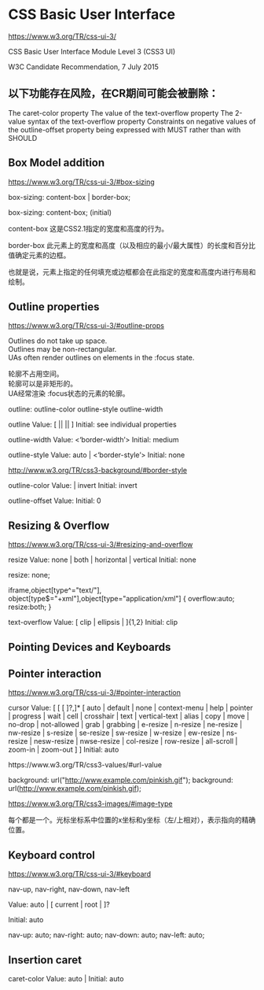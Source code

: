 # CSS Basic User Interface  


https://www.w3.org/TR/css-ui-3/  



CSS Basic User Interface Module Level 3 (CSS3 UI)

W3C Candidate Recommendation, 7 July 2015







## 以下功能存在风险，在CR期间可能会被删除：  


The caret-color property
The <string> value of the text-overflow property
The 2-value syntax of the text-overflow property
Constraints on negative values of the outline-offset property being expressed with MUST rather than with SHOULD




##  Box Model addition  

https://www.w3.org/TR/css-ui-3/#box-sizing  



box-sizing: content-box | border-box;

box-sizing: content-box; (initial)



content-box 这是CSS2.1指定的宽度和高度的行为。

border-box 此元素上的宽度和高度（以及相应的最小/最大属性）的长度和百分比值确定元素的边框。

也就是说，元素上指定的任何填充或边框都会在此指定的宽度和高度内进行布局和绘制。



## Outline properties  

https://www.w3.org/TR/css-ui-3/#outline-props  



Outlines do not take up space.  
Outlines may be non-rectangular.  
UAs often render outlines on elements in the :focus state.


轮廓不占用空间。  
轮廓可以是非矩形的。  
UA经常渲染 :focus状态的元素的轮廓。


outline: outline-color outline-style outline-width 

outline
Value: [ <outline-color> || <outline-style> || <outline-width> ]
Initial: see individual properties


outline-width
Value: <‘border-width’>
Initial: medium


outline-style
Value: auto | <‘border-style’>
Initial: none

http://www.w3.org/TR/css3-background/#border-style  


outline-color
Value: <color> | invert
Initial: invert


outline-offset
Value: <length>
Initial: 0





## Resizing & Overflow  

https://www.w3.org/TR/css-ui-3/#resizing-and-overflow  



resize
Value: none | both | horizontal | vertical
Initial: none

resize: none;


iframe,object[type^="text/"],
object[type$="+xml"],object[type="application/xml"]
{
    overflow:auto;
    resize:both;
}


text-overflow
Value: [ clip | ellipsis | <string> ]{1,2}
Initial: clip









## Pointing Devices and Keyboards  


## Pointer interaction  

https://www.w3.org/TR/css-ui-3/#pointer-interaction  


cursor
Value: [
    [<url> [<x> <y>]?,]* [ auto | default | none | context-menu | help | pointer | progress | wait | cell | crosshair | text | vertical-text | alias | copy | move | no-drop | not-allowed | grab | grabbing | e-resize | n-resize | ne-resize | nw-resize | s-resize | se-resize | sw-resize | w-resize | ew-resize | ns-resize | nesw-resize | nwse-resize | col-resize | row-resize | all-scroll | zoom-in | zoom-out ] 
]
Initial: auto

<url>
https://www.w3.org/TR/css3-values/#url-value

background: url("http://www.example.com/pinkish.gif");
background: url(http://www.example.com/pinkish.gif);

https://www.w3.org/TR/css3-images/#image-type


<x> <y> 每个都是一个<number>。光标坐标系中位置的x坐标和y坐标（左/上相对），表示指向的精确位置。





## Keyboard control  

https://www.w3.org/TR/css-ui-3/#keyboard  


nav-up, nav-right, nav-down, nav-left

Value:  auto | <id> [ current | root | <target-name> ]?

Initial: auto


nav-up: auto;
nav-right: auto;
nav-down: auto;
nav-left: auto;



## Insertion caret  

caret-color
Value: auto | <color>
Initial: auto









